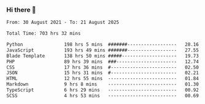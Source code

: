 ### Hi there 👋

<!--
**dominoto/dominoto** is a ✨ _special_ ✨ repository because its `README.md` (this file) appears on your GitHub profile.

Here are some ideas to get you started:

- 🔭 I’m currently working on ...
- 🌱 I’m currently learning ...
- 👯 I’m looking to collaborate on ...
- 🤔 I’m looking for help with ...
- 💬 Ask me about ...
- 📫 How to reach me: ...
- 😄 Pronouns: ...
- ⚡ Fun fact: ...
-->
<!--START_SECTION:waka-->

```txt
From: 30 August 2021 - To: 21 August 2025

Total Time: 703 hrs 32 mins

Python               198 hrs 5 mins  #######------------------   28.16 %
JavaScript           193 hrs 49 mins #######------------------   27.55 %
Blade Template       138 hrs 50 mins #####--------------------   19.73 %
PHP                  89 hrs 39 mins  ###----------------------   12.74 %
CSS                  17 hrs 36 mins  #------------------------   02.50 %
JSON                 15 hrs 31 mins  #------------------------   02.21 %
HTML                 12 hrs 55 mins  -------------------------   01.84 %
Markdown             9 hrs 8 mins    -------------------------   01.30 %
TypeScript           6 hrs 29 mins   -------------------------   00.92 %
SCSS                 4 hrs 53 mins   -------------------------   00.69 %
```

<!--END_SECTION:waka-->
